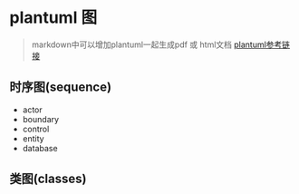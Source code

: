 # plantuml 图

> markdown中可以增加plantuml一起生成pdf 或 html文档
[plantuml参考链接](http://plantuml.com/)

## 时序图(sequence)

- actor
- boundary
- control
- entity
- database

## 类图(classes)

